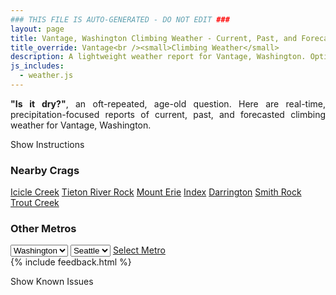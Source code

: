 ```yaml
---
### THIS FILE IS AUTO-GENERATED - DO NOT EDIT ###
layout: page
title: Vantage, Washington Climbing Weather - Current, Past, and Forecasted Report
title_override: Vantage<br /><small>Climbing Weather</small>
description: A lightweight weather report for Vantage, Washington. Optimized for slow internet connections.
js_includes:
  - weather.js
---
```


<section class="measure center lh-copy f5-ns f6 ph2 mv4" style="text-align: justify;">
<strong>"Is it dry?"</strong>, an oft-repeated, age-old question. Here are real-time,
precipitation-focused reports of current, past, and forecasted climbing weather for Vantage, Washington.
</section>

<p id="settings-toggle" class="mw5 b center tc hover-light-red black-70 pointer">Show Instructions</p>
<section id="settings" class="overflow-hidden" style="display:none;">
    <div class="mv2 ph2 center">
        <div class="fn f6 tc pv2">
            <p class="measure lh-copy center"><strong>Show/hide hourly forecasts</strong> by clicking the desired day.</p>
            <hr class="mw5 p0 mv2 o-60 b0 bt b--light-red light-red bg-light-red">
            <p class="measure lh-copy center"><strong>Current and Past conditions</strong> are measured by the nearest weather station. <strong>Forecast conditions</strong> are calculated and polled separately.</p>
            <hr class="mw5 p0 mv2 o-60 b0 bt b--light-red light-red bg-light-red">
            <p class="measure lh-copy center"><strong>Having issues?</strong> Try <a id="clear-cache" class="no-underline relative fancy-link light-red hover-light-red" href="#">clearing the local cache</a>.</p>
            <hr class="mw5 p0 mv2 o-60 b0 bt b--light-red light-red bg-light-red">
            <p class="measure lh-copy center">Weather data sourced from <a class="no-underline fancy-link relative light-red" target="_blank" href="https://www.weather.gov/documentation/services-web-api">weather.gov</a>.</p>
        </div>
    </div>
</section>
<section id="weather" data-crag="vantage-washington" class="mv4-ns mv3 ph2 center"></section>
<section id="nearby" class="tc lh-copy">
  <h3>Nearby Crags</h3>
<a class="nowrap no-underline fancy-link relative light-red mh3" href="/crags/icicle-creek-washington-weather.html">Icicle Creek</a>
<a class="nowrap no-underline fancy-link relative light-red mh3" href="/crags/tieton-river-rock-washington-weather.html">Tieton River Rock</a>
<a class="nowrap no-underline fancy-link relative light-red mh3" href="/crags/mount-erie-washington-weather.html">Mount Erie</a>
<a class="nowrap no-underline fancy-link relative light-red mh3" href="/crags/index-washington-weather.html">Index</a>
<a class="nowrap no-underline fancy-link relative light-red mh3" href="/crags/darrington-washington-weather.html">Darrington</a>
<a class="nowrap no-underline fancy-link relative light-red mh3" href="/crags/smith-rock-oregon-weather.html">Smith Rock</a>
<a class="nowrap no-underline fancy-link relative light-red mh3" href="/crags/trout-creek-oregon-weather.html">Trout Creek</a>
</section>
<section id="nearby" class="tc lh-copy">
  <h3>Other Metros</h3>
  <select class="ma1 bg-near-white pa2" id="stateSel">
    <option value="Texas">Texas</option>
    <option value="Washington" selected>Washington</option>
    <option value="Colorado">Colorado</option>
    <option value="Tennessee">Tennessee</option>
    <option value="Utah">Utah</option>
    <option value="California">California</option>
  </select>
  <select class="ma1 bg-near-white pa2" id="citySel">
    <option value="Seattle" selected>Seattle</option>
  </select>
  <a id="selectMetro" class="f6 link dim ph3 pv2 ma1 dib white bg-light-red" href="/crags/seattle-washington-weather.html">Select Metro</a>
  <script>
    var states = [];
    states["Texas"] = "Austin"
    states["Washington"] = "Seattle"
    states["Colorado"] = "Denver"
    states["Tennessee"] = "Nashville"
    states["Utah"] = "Salt Lake City"
    states["California"] = "San Francisco|Los Angeles"
  </script>
</section>
{% include feedback.html %}
<p id="issues-toggle" class="mw5 b center tc hover-light-red black-70 pointer">Show Known Issues</p>
<section id="issues" class="overflow-hidden tc f6">
</section>

<script>
  var weekly_OTX_54_74 = {"updated":"2022-09-06T04:05:48+00:00","units":"us","forecastGenerator":"BaselineForecastGenerator","generatedAt":"2022-09-06T08:41:58+00:00","updateTime":"2022-09-06T04:05:48+00:00","validTimes":"2022-09-05T22:00:00+00:00/P7DT15H","elevation":{"unitCode":"wmoUnit:m","value":374.904},"periods":[{"number":1,"name":"Overnight","startTime":"2022-09-06T01:00:00-07:00","endTime":"2022-09-06T06:00:00-07:00","isDaytime":false,"temperature":57,"temperatureUnit":"F","temperatureTrend":"rising","windSpeed":"6 mph","windDirection":"N","icon":"https://api.weather.gov/icons/land/night/few?size=medium","shortForecast":"Mostly Clear","detailedForecast":"Mostly clear. Low around 57, with temperatures rising to around 60 overnight. North wind around 6 mph."},{"number":2,"name":"Tuesday","startTime":"2022-09-06T06:00:00-07:00","endTime":"2022-09-06T18:00:00-07:00","isDaytime":true,"temperature":88,"temperatureUnit":"F","temperatureTrend":null,"windSpeed":"8 mph","windDirection":"NE","icon":"https://api.weather.gov/icons/land/day/skc?size=medium","shortForecast":"Sunny","detailedForecast":"Sunny, with a high near 88. Northeast wind around 8 mph."},{"number":3,"name":"Tuesday Night","startTime":"2022-09-06T18:00:00-07:00","endTime":"2022-09-07T06:00:00-07:00","isDaytime":false,"temperature":63,"temperatureUnit":"F","temperatureTrend":null,"windSpeed":"5 mph","windDirection":"N","icon":"https://api.weather.gov/icons/land/night/few?size=medium","shortForecast":"Mostly Clear","detailedForecast":"Mostly clear, with a low around 63. North wind around 5 mph."},{"number":4,"name":"Wednesday","startTime":"2022-09-07T06:00:00-07:00","endTime":"2022-09-07T18:00:00-07:00","isDaytime":true,"temperature":90,"temperatureUnit":"F","temperatureTrend":null,"windSpeed":"3 to 16 mph","windDirection":"NW","icon":"https://api.weather.gov/icons/land/day/sct?size=medium","shortForecast":"Mostly Sunny","detailedForecast":"Mostly sunny, with a high near 90. Northwest wind 3 to 16 mph, with gusts as high as 26 mph."},{"number":5,"name":"Wednesday Night","startTime":"2022-09-07T18:00:00-07:00","endTime":"2022-09-08T06:00:00-07:00","isDaytime":false,"temperature":55,"temperatureUnit":"F","temperatureTrend":null,"windSpeed":"7 to 16 mph","windDirection":"NW","icon":"https://api.weather.gov/icons/land/night/few?size=medium","shortForecast":"Mostly Clear","detailedForecast":"Mostly clear, with a low around 55. Northwest wind 7 to 16 mph, with gusts as high as 26 mph."},{"number":6,"name":"Thursday","startTime":"2022-09-08T06:00:00-07:00","endTime":"2022-09-08T18:00:00-07:00","isDaytime":true,"temperature":81,"temperatureUnit":"F","temperatureTrend":null,"windSpeed":"9 mph","windDirection":"NW","icon":"https://api.weather.gov/icons/land/day/skc?size=medium","shortForecast":"Sunny","detailedForecast":"Sunny, with a high near 81."},{"number":7,"name":"Thursday Night","startTime":"2022-09-08T18:00:00-07:00","endTime":"2022-09-09T06:00:00-07:00","isDaytime":false,"temperature":57,"temperatureUnit":"F","temperatureTrend":null,"windSpeed":"7 mph","windDirection":"NW","icon":"https://api.weather.gov/icons/land/night/few?size=medium","shortForecast":"Mostly Clear","detailedForecast":"Mostly clear, with a low around 57."},{"number":8,"name":"Friday","startTime":"2022-09-09T06:00:00-07:00","endTime":"2022-09-09T18:00:00-07:00","isDaytime":true,"temperature":81,"temperatureUnit":"F","temperatureTrend":null,"windSpeed":"7 to 16 mph","windDirection":"N","icon":"https://api.weather.gov/icons/land/day/few?size=medium","shortForecast":"Sunny","detailedForecast":"Sunny, with a high near 81."},{"number":9,"name":"Friday Night","startTime":"2022-09-09T18:00:00-07:00","endTime":"2022-09-10T06:00:00-07:00","isDaytime":false,"temperature":58,"temperatureUnit":"F","temperatureTrend":null,"windSpeed":"5 to 14 mph","windDirection":"N","icon":"https://api.weather.gov/icons/land/night/skc?size=medium","shortForecast":"Clear","detailedForecast":"Clear, with a low around 58."},{"number":10,"name":"Saturday","startTime":"2022-09-10T06:00:00-07:00","endTime":"2022-09-10T18:00:00-07:00","isDaytime":true,"temperature":85,"temperatureUnit":"F","temperatureTrend":null,"windSpeed":"6 to 10 mph","windDirection":"NE","icon":"https://api.weather.gov/icons/land/day/skc?size=medium","shortForecast":"Sunny","detailedForecast":"Sunny, with a high near 85."},{"number":11,"name":"Saturday Night","startTime":"2022-09-10T18:00:00-07:00","endTime":"2022-09-11T06:00:00-07:00","isDaytime":false,"temperature":60,"temperatureUnit":"F","temperatureTrend":null,"windSpeed":"3 to 7 mph","windDirection":"N","icon":"https://api.weather.gov/icons/land/night/few?size=medium","shortForecast":"Mostly Clear","detailedForecast":"Mostly clear, with a low around 60."},{"number":12,"name":"Sunday","startTime":"2022-09-11T06:00:00-07:00","endTime":"2022-09-11T18:00:00-07:00","isDaytime":true,"temperature":89,"temperatureUnit":"F","temperatureTrend":null,"windSpeed":"3 to 9 mph","windDirection":"SW","icon":"https://api.weather.gov/icons/land/day/few?size=medium","shortForecast":"Sunny","detailedForecast":"Sunny, with a high near 89."},{"number":13,"name":"Sunday Night","startTime":"2022-09-11T18:00:00-07:00","endTime":"2022-09-12T06:00:00-07:00","isDaytime":false,"temperature":59,"temperatureUnit":"F","temperatureTrend":null,"windSpeed":"6 to 9 mph","windDirection":"W","icon":"https://api.weather.gov/icons/land/night/few?size=medium","shortForecast":"Mostly Clear","detailedForecast":"Mostly clear, with a low around 59."},{"number":14,"name":"Monday","startTime":"2022-09-12T06:00:00-07:00","endTime":"2022-09-12T18:00:00-07:00","isDaytime":true,"temperature":84,"temperatureUnit":"F","temperatureTrend":null,"windSpeed":"8 mph","windDirection":"SW","icon":"https://api.weather.gov/icons/land/day/sct?size=medium","shortForecast":"Mostly Sunny","detailedForecast":"Mostly sunny, with a high near 84."}]}
  var hourly_OTX_54_74 = {"@context":["https://geojson.org/geojson-ld/geojson-context.jsonld",{"@version":"1.1","wx":"https://api.weather.gov/ontology#","geo":"http://www.opengis.net/ont/geosparql#","unit":"http://codes.wmo.int/common/unit/","@vocab":"https://api.weather.gov/ontology#"}],"type":"Feature","geometry":{"type":"Polygon","coordinates":[[[-119.9892159,47.0239518],[-119.98355620000001,47.0032513],[-119.9532781,47.0070976],[-119.9589313,47.0277982],[-119.9892159,47.0239518]]]},"properties":{"updated":"2022-09-06T04:05:48+00:00","units":"us","forecastGenerator":"HourlyForecastGenerator","generatedAt":"2022-09-06T08:41:59+00:00","updateTime":"2022-09-06T04:05:48+00:00","validTimes":"2022-09-05T22:00:00+00:00/P7DT15H","elevation":{"unitCode":"wmoUnit:m","value":374.904},"periods":[{"number":1,"name":"","startTime":"2022-09-06T01:00:00-07:00","endTime":"2022-09-06T02:00:00-07:00","isDaytime":false,"temperature":65,"temperatureUnit":"F","temperatureTrend":null,"windSpeed":"5 mph","windDirection":"NW","icon":"https://api.weather.gov/icons/land/night/skc?size=small","shortForecast":"Clear","detailedForecast":""},{"number":2,"name":"","startTime":"2022-09-06T02:00:00-07:00","endTime":"2022-09-06T03:00:00-07:00","isDaytime":false,"temperature":64,"temperatureUnit":"F","temperatureTrend":null,"windSpeed":"5 mph","windDirection":"N","icon":"https://api.weather.gov/icons/land/night/few?size=small","shortForecast":"Mostly Clear","detailedForecast":""},{"number":3,"name":"","startTime":"2022-09-06T03:00:00-07:00","endTime":"2022-09-06T04:00:00-07:00","isDaytime":false,"temperature":64,"temperatureUnit":"F","temperatureTrend":null,"windSpeed":"5 mph","windDirection":"N","icon":"https://api.weather.gov/icons/land/night/few?size=small","shortForecast":"Mostly Clear","detailedForecast":""},{"number":4,"name":"","startTime":"2022-09-06T04:00:00-07:00","endTime":"2022-09-06T05:00:00-07:00","isDaytime":false,"temperature":61,"temperatureUnit":"F","temperatureTrend":null,"windSpeed":"6 mph","windDirection":"N","icon":"https://api.weather.gov/icons/land/night/few?size=small","shortForecast":"Mostly Clear","detailedForecast":""},{"number":5,"name":"","startTime":"2022-09-06T05:00:00-07:00","endTime":"2022-09-06T06:00:00-07:00","isDaytime":false,"temperature":60,"temperatureUnit":"F","temperatureTrend":null,"windSpeed":"6 mph","windDirection":"N","icon":"https://api.weather.gov/icons/land/night/few?size=small","shortForecast":"Mostly Clear","detailedForecast":""},{"number":6,"name":"","startTime":"2022-09-06T06:00:00-07:00","endTime":"2022-09-06T07:00:00-07:00","isDaytime":true,"temperature":59,"temperatureUnit":"F","temperatureTrend":null,"windSpeed":"6 mph","windDirection":"N","icon":"https://api.weather.gov/icons/land/day/skc?size=small","shortForecast":"Sunny","detailedForecast":""},{"number":7,"name":"","startTime":"2022-09-06T07:00:00-07:00","endTime":"2022-09-06T08:00:00-07:00","isDaytime":true,"temperature":58,"temperatureUnit":"F","temperatureTrend":null,"windSpeed":"6 mph","windDirection":"N","icon":"https://api.weather.gov/icons/land/day/skc?size=small","shortForecast":"Sunny","detailedForecast":""},{"number":8,"name":"","startTime":"2022-09-06T08:00:00-07:00","endTime":"2022-09-06T09:00:00-07:00","isDaytime":true,"temperature":62,"temperatureUnit":"F","temperatureTrend":null,"windSpeed":"6 mph","windDirection":"N","icon":"https://api.weather.gov/icons/land/day/few?size=small","shortForecast":"Sunny","detailedForecast":""},{"number":9,"name":"","startTime":"2022-09-06T09:00:00-07:00","endTime":"2022-09-06T10:00:00-07:00","isDaytime":true,"temperature":65,"temperatureUnit":"F","temperatureTrend":null,"windSpeed":"8 mph","windDirection":"N","icon":"https://api.weather.gov/icons/land/day/skc?size=small","shortForecast":"Sunny","detailedForecast":""},{"number":10,"name":"","startTime":"2022-09-06T10:00:00-07:00","endTime":"2022-09-06T11:00:00-07:00","isDaytime":true,"temperature":72,"temperatureUnit":"F","temperatureTrend":null,"windSpeed":"8 mph","windDirection":"N","icon":"https://api.weather.gov/icons/land/day/skc?size=small","shortForecast":"Sunny","detailedForecast":""},{"number":11,"name":"","startTime":"2022-09-06T11:00:00-07:00","endTime":"2022-09-06T12:00:00-07:00","isDaytime":true,"temperature":76,"temperatureUnit":"F","temperatureTrend":null,"windSpeed":"8 mph","windDirection":"N","icon":"https://api.weather.gov/icons/land/day/skc?size=small","shortForecast":"Sunny","detailedForecast":""},{"number":12,"name":"","startTime":"2022-09-06T12:00:00-07:00","endTime":"2022-09-06T13:00:00-07:00","isDaytime":true,"temperature":78,"temperatureUnit":"F","temperatureTrend":null,"windSpeed":"7 mph","windDirection":"NE","icon":"https://api.weather.gov/icons/land/day/skc?size=small","shortForecast":"Sunny","detailedForecast":""},{"number":13,"name":"","startTime":"2022-09-06T13:00:00-07:00","endTime":"2022-09-06T14:00:00-07:00","isDaytime":true,"temperature":81,"temperatureUnit":"F","temperatureTrend":null,"windSpeed":"7 mph","windDirection":"NE","icon":"https://api.weather.gov/icons/land/day/skc?size=small","shortForecast":"Sunny","detailedForecast":""},{"number":14,"name":"","startTime":"2022-09-06T14:00:00-07:00","endTime":"2022-09-06T15:00:00-07:00","isDaytime":true,"temperature":84,"temperatureUnit":"F","temperatureTrend":null,"windSpeed":"7 mph","windDirection":"E","icon":"https://api.weather.gov/icons/land/day/skc?size=small","shortForecast":"Sunny","detailedForecast":""},{"number":15,"name":"","startTime":"2022-09-06T15:00:00-07:00","endTime":"2022-09-06T16:00:00-07:00","isDaytime":true,"temperature":86,"temperatureUnit":"F","temperatureTrend":null,"windSpeed":"7 mph","windDirection":"E","icon":"https://api.weather.gov/icons/land/day/skc?size=small","shortForecast":"Sunny","detailedForecast":""},{"number":16,"name":"","startTime":"2022-09-06T16:00:00-07:00","endTime":"2022-09-06T17:00:00-07:00","isDaytime":true,"temperature":86,"temperatureUnit":"F","temperatureTrend":null,"windSpeed":"6 mph","windDirection":"E","icon":"https://api.weather.gov/icons/land/day/skc?size=small","shortForecast":"Sunny","detailedForecast":""},{"number":17,"name":"","startTime":"2022-09-06T17:00:00-07:00","endTime":"2022-09-06T18:00:00-07:00","isDaytime":true,"temperature":87,"temperatureUnit":"F","temperatureTrend":null,"windSpeed":"6 mph","windDirection":"E","icon":"https://api.weather.gov/icons/land/day/skc?size=small","shortForecast":"Sunny","detailedForecast":""},{"number":18,"name":"","startTime":"2022-09-06T18:00:00-07:00","endTime":"2022-09-06T19:00:00-07:00","isDaytime":false,"temperature":86,"temperatureUnit":"F","temperatureTrend":null,"windSpeed":"5 mph","windDirection":"E","icon":"https://api.weather.gov/icons/land/night/skc?size=small","shortForecast":"Clear","detailedForecast":""},{"number":19,"name":"","startTime":"2022-09-06T19:00:00-07:00","endTime":"2022-09-06T20:00:00-07:00","isDaytime":false,"temperature":82,"temperatureUnit":"F","temperatureTrend":null,"windSpeed":"2 mph","windDirection":"E","icon":"https://api.weather.gov/icons/land/night/few?size=small","shortForecast":"Mostly Clear","detailedForecast":""},{"number":20,"name":"","startTime":"2022-09-06T20:00:00-07:00","endTime":"2022-09-06T21:00:00-07:00","isDaytime":false,"temperature":77,"temperatureUnit":"F","temperatureTrend":null,"windSpeed":"5 mph","windDirection":"N","icon":"https://api.weather.gov/icons/land/night/few?size=small","shortForecast":"Mostly Clear","detailedForecast":""},{"number":21,"name":"","startTime":"2022-09-06T21:00:00-07:00","endTime":"2022-09-06T22:00:00-07:00","isDaytime":false,"temperature":74,"temperatureUnit":"F","temperatureTrend":null,"windSpeed":"5 mph","windDirection":"NW","icon":"https://api.weather.gov/icons/land/night/few?size=small","shortForecast":"Mostly Clear","detailedForecast":""},{"number":22,"name":"","startTime":"2022-09-06T22:00:00-07:00","endTime":"2022-09-06T23:00:00-07:00","isDaytime":false,"temperature":73,"temperatureUnit":"F","temperatureTrend":null,"windSpeed":"2 mph","windDirection":"N","icon":"https://api.weather.gov/icons/land/night/few?size=small","shortForecast":"Mostly Clear","detailedForecast":""},{"number":23,"name":"","startTime":"2022-09-06T23:00:00-07:00","endTime":"2022-09-07T00:00:00-07:00","isDaytime":false,"temperature":72,"temperatureUnit":"F","temperatureTrend":null,"windSpeed":"3 mph","windDirection":"NW","icon":"https://api.weather.gov/icons/land/night/skc?size=small","shortForecast":"Clear","detailedForecast":""},{"number":24,"name":"","startTime":"2022-09-07T00:00:00-07:00","endTime":"2022-09-07T01:00:00-07:00","isDaytime":false,"temperature":71,"temperatureUnit":"F","temperatureTrend":null,"windSpeed":"3 mph","windDirection":"NW","icon":"https://api.weather.gov/icons/land/night/skc?size=small","shortForecast":"Clear","detailedForecast":""},{"number":25,"name":"","startTime":"2022-09-07T01:00:00-07:00","endTime":"2022-09-07T02:00:00-07:00","isDaytime":false,"temperature":69,"temperatureUnit":"F","temperatureTrend":null,"windSpeed":"3 mph","windDirection":"NW","icon":"https://api.weather.gov/icons/land/night/skc?size=small","shortForecast":"Clear","detailedForecast":""},{"number":26,"name":"","startTime":"2022-09-07T02:00:00-07:00","endTime":"2022-09-07T03:00:00-07:00","isDaytime":false,"temperature":68,"temperatureUnit":"F","temperatureTrend":null,"windSpeed":"3 mph","windDirection":"NW","icon":"https://api.weather.gov/icons/land/night/few?size=small","shortForecast":"Mostly Clear","detailedForecast":""},{"number":27,"name":"","startTime":"2022-09-07T03:00:00-07:00","endTime":"2022-09-07T04:00:00-07:00","isDaytime":false,"temperature":66,"temperatureUnit":"F","temperatureTrend":null,"windSpeed":"3 mph","windDirection":"NW","icon":"https://api.weather.gov/icons/land/night/few?size=small","shortForecast":"Mostly Clear","detailedForecast":""},{"number":28,"name":"","startTime":"2022-09-07T04:00:00-07:00","endTime":"2022-09-07T05:00:00-07:00","isDaytime":false,"temperature":65,"temperatureUnit":"F","temperatureTrend":null,"windSpeed":"3 mph","windDirection":"NW","icon":"https://api.weather.gov/icons/land/night/few?size=small","shortForecast":"Mostly Clear","detailedForecast":""},{"number":29,"name":"","startTime":"2022-09-07T05:00:00-07:00","endTime":"2022-09-07T06:00:00-07:00","isDaytime":false,"temperature":64,"temperatureUnit":"F","temperatureTrend":null,"windSpeed":"3 mph","windDirection":"NW","icon":"https://api.weather.gov/icons/land/night/few?size=small","shortForecast":"Mostly Clear","detailedForecast":""},{"number":30,"name":"","startTime":"2022-09-07T06:00:00-07:00","endTime":"2022-09-07T07:00:00-07:00","isDaytime":true,"temperature":64,"temperatureUnit":"F","temperatureTrend":null,"windSpeed":"3 mph","windDirection":"NW","icon":"https://api.weather.gov/icons/land/day/few?size=small","shortForecast":"Sunny","detailedForecast":""},{"number":31,"name":"","startTime":"2022-09-07T07:00:00-07:00","endTime":"2022-09-07T08:00:00-07:00","isDaytime":true,"temperature":65,"temperatureUnit":"F","temperatureTrend":null,"windSpeed":"3 mph","windDirection":"NW","icon":"https://api.weather.gov/icons/land/day/few?size=small","shortForecast":"Sunny","detailedForecast":""},{"number":32,"name":"","startTime":"2022-09-07T08:00:00-07:00","endTime":"2022-09-07T09:00:00-07:00","isDaytime":true,"temperature":67,"temperatureUnit":"F","temperatureTrend":null,"windSpeed":"5 mph","windDirection":"W","icon":"https://api.weather.gov/icons/land/day/sct?size=small","shortForecast":"Mostly Sunny","detailedForecast":""},{"number":33,"name":"","startTime":"2022-09-07T09:00:00-07:00","endTime":"2022-09-07T10:00:00-07:00","isDaytime":true,"temperature":71,"temperatureUnit":"F","temperatureTrend":null,"windSpeed":"5 mph","windDirection":"W","icon":"https://api.weather.gov/icons/land/day/sct?size=small","shortForecast":"Mostly Sunny","detailedForecast":""},{"number":34,"name":"","startTime":"2022-09-07T10:00:00-07:00","endTime":"2022-09-07T11:00:00-07:00","isDaytime":true,"temperature":76,"temperatureUnit":"F","temperatureTrend":null,"windSpeed":"5 mph","windDirection":"W","icon":"https://api.weather.gov/icons/land/day/sct?size=small","shortForecast":"Mostly Sunny","detailedForecast":""},{"number":35,"name":"","startTime":"2022-09-07T11:00:00-07:00","endTime":"2022-09-07T12:00:00-07:00","isDaytime":true,"temperature":80,"temperatureUnit":"F","temperatureTrend":null,"windSpeed":"7 mph","windDirection":"W","icon":"https://api.weather.gov/icons/land/day/sct?size=small","shortForecast":"Mostly Sunny","detailedForecast":""},{"number":36,"name":"","startTime":"2022-09-07T12:00:00-07:00","endTime":"2022-09-07T13:00:00-07:00","isDaytime":true,"temperature":83,"temperatureUnit":"F","temperatureTrend":null,"windSpeed":"7 mph","windDirection":"W","icon":"https://api.weather.gov/icons/land/day/sct?size=small","shortForecast":"Mostly Sunny","detailedForecast":""},{"number":37,"name":"","startTime":"2022-09-07T13:00:00-07:00","endTime":"2022-09-07T14:00:00-07:00","isDaytime":true,"temperature":85,"temperatureUnit":"F","temperatureTrend":null,"windSpeed":"7 mph","windDirection":"W","icon":"https://api.weather.gov/icons/land/day/sct?size=small","shortForecast":"Mostly Sunny","detailedForecast":""},{"number":38,"name":"","startTime":"2022-09-07T14:00:00-07:00","endTime":"2022-09-07T15:00:00-07:00","isDaytime":true,"temperature":86,"temperatureUnit":"F","temperatureTrend":null,"windSpeed":"15 mph","windDirection":"W","icon":"https://api.weather.gov/icons/land/day/sct?size=small","shortForecast":"Mostly Sunny","detailedForecast":""},{"number":39,"name":"","startTime":"2022-09-07T15:00:00-07:00","endTime":"2022-09-07T16:00:00-07:00","isDaytime":true,"temperature":88,"temperatureUnit":"F","temperatureTrend":null,"windSpeed":"15 mph","windDirection":"W","icon":"https://api.weather.gov/icons/land/day/sct?size=small","shortForecast":"Mostly Sunny","detailedForecast":""},{"number":40,"name":"","startTime":"2022-09-07T16:00:00-07:00","endTime":"2022-09-07T17:00:00-07:00","isDaytime":true,"temperature":89,"temperatureUnit":"F","temperatureTrend":null,"windSpeed":"15 mph","windDirection":"W","icon":"https://api.weather.gov/icons/land/day/sct?size=small","shortForecast":"Mostly Sunny","detailedForecast":""},{"number":41,"name":"","startTime":"2022-09-07T17:00:00-07:00","endTime":"2022-09-07T18:00:00-07:00","isDaytime":true,"temperature":88,"temperatureUnit":"F","temperatureTrend":null,"windSpeed":"16 mph","windDirection":"W","icon":"https://api.weather.gov/icons/land/day/sct?size=small","shortForecast":"Mostly Sunny","detailedForecast":""},{"number":42,"name":"","startTime":"2022-09-07T18:00:00-07:00","endTime":"2022-09-07T19:00:00-07:00","isDaytime":false,"temperature":85,"temperatureUnit":"F","temperatureTrend":null,"windSpeed":"16 mph","windDirection":"W","icon":"https://api.weather.gov/icons/land/night/sct?size=small","shortForecast":"Partly Cloudy","detailedForecast":""},{"number":43,"name":"","startTime":"2022-09-07T19:00:00-07:00","endTime":"2022-09-07T20:00:00-07:00","isDaytime":false,"temperature":81,"temperatureUnit":"F","temperatureTrend":null,"windSpeed":"16 mph","windDirection":"W","icon":"https://api.weather.gov/icons/land/night/sct?size=small","shortForecast":"Partly Cloudy","detailedForecast":""},{"number":44,"name":"","startTime":"2022-09-07T20:00:00-07:00","endTime":"2022-09-07T21:00:00-07:00","isDaytime":false,"temperature":76,"temperatureUnit":"F","temperatureTrend":null,"windSpeed":"13 mph","windDirection":"W","icon":"https://api.weather.gov/icons/land/night/few?size=small","shortForecast":"Mostly Clear","detailedForecast":""},{"number":45,"name":"","startTime":"2022-09-07T21:00:00-07:00","endTime":"2022-09-07T22:00:00-07:00","isDaytime":false,"temperature":72,"temperatureUnit":"F","temperatureTrend":null,"windSpeed":"13 mph","windDirection":"W","icon":"https://api.weather.gov/icons/land/night/few?size=small","shortForecast":"Mostly Clear","detailedForecast":""},{"number":46,"name":"","startTime":"2022-09-07T22:00:00-07:00","endTime":"2022-09-07T23:00:00-07:00","isDaytime":false,"temperature":69,"temperatureUnit":"F","temperatureTrend":null,"windSpeed":"13 mph","windDirection":"W","icon":"https://api.weather.gov/icons/land/night/few?size=small","shortForecast":"Mostly Clear","detailedForecast":""},{"number":47,"name":"","startTime":"2022-09-07T23:00:00-07:00","endTime":"2022-09-08T00:00:00-07:00","isDaytime":false,"temperature":66,"temperatureUnit":"F","temperatureTrend":null,"windSpeed":"7 mph","windDirection":"W","icon":"https://api.weather.gov/icons/land/night/few?size=small","shortForecast":"Mostly Clear","detailedForecast":""},{"number":48,"name":"","startTime":"2022-09-08T00:00:00-07:00","endTime":"2022-09-08T01:00:00-07:00","isDaytime":false,"temperature":64,"temperatureUnit":"F","temperatureTrend":null,"windSpeed":"7 mph","windDirection":"W","icon":"https://api.weather.gov/icons/land/night/few?size=small","shortForecast":"Mostly Clear","detailedForecast":""},{"number":49,"name":"","startTime":"2022-09-08T01:00:00-07:00","endTime":"2022-09-08T02:00:00-07:00","isDaytime":false,"temperature":62,"temperatureUnit":"F","temperatureTrend":null,"windSpeed":"7 mph","windDirection":"W","icon":"https://api.weather.gov/icons/land/night/few?size=small","shortForecast":"Mostly Clear","detailedForecast":""},{"number":50,"name":"","startTime":"2022-09-08T02:00:00-07:00","endTime":"2022-09-08T03:00:00-07:00","isDaytime":false,"temperature":60,"temperatureUnit":"F","temperatureTrend":null,"windSpeed":"7 mph","windDirection":"W","icon":"https://api.weather.gov/icons/land/night/skc?size=small","shortForecast":"Clear","detailedForecast":""},{"number":51,"name":"","startTime":"2022-09-08T03:00:00-07:00","endTime":"2022-09-08T04:00:00-07:00","isDaytime":false,"temperature":58,"temperatureUnit":"F","temperatureTrend":null,"windSpeed":"7 mph","windDirection":"W","icon":"https://api.weather.gov/icons/land/night/skc?size=small","shortForecast":"Clear","detailedForecast":""},{"number":52,"name":"","startTime":"2022-09-08T04:00:00-07:00","endTime":"2022-09-08T05:00:00-07:00","isDaytime":false,"temperature":57,"temperatureUnit":"F","temperatureTrend":null,"windSpeed":"7 mph","windDirection":"W","icon":"https://api.weather.gov/icons/land/night/skc?size=small","shortForecast":"Clear","detailedForecast":""},{"number":53,"name":"","startTime":"2022-09-08T05:00:00-07:00","endTime":"2022-09-08T06:00:00-07:00","isDaytime":false,"temperature":56,"temperatureUnit":"F","temperatureTrend":null,"windSpeed":"7 mph","windDirection":"NW","icon":"https://api.weather.gov/icons/land/night/few?size=small","shortForecast":"Mostly Clear","detailedForecast":""},{"number":54,"name":"","startTime":"2022-09-08T06:00:00-07:00","endTime":"2022-09-08T07:00:00-07:00","isDaytime":true,"temperature":55,"temperatureUnit":"F","temperatureTrend":null,"windSpeed":"7 mph","windDirection":"NW","icon":"https://api.weather.gov/icons/land/day/few?size=small","shortForecast":"Sunny","detailedForecast":""},{"number":55,"name":"","startTime":"2022-09-08T07:00:00-07:00","endTime":"2022-09-08T08:00:00-07:00","isDaytime":true,"temperature":56,"temperatureUnit":"F","temperatureTrend":null,"windSpeed":"7 mph","windDirection":"NW","icon":"https://api.weather.gov/icons/land/day/few?size=small","shortForecast":"Sunny","detailedForecast":""},{"number":56,"name":"","startTime":"2022-09-08T08:00:00-07:00","endTime":"2022-09-08T09:00:00-07:00","isDaytime":true,"temperature":58,"temperatureUnit":"F","temperatureTrend":null,"windSpeed":"7 mph","windDirection":"NW","icon":"https://api.weather.gov/icons/land/day/few?size=small","shortForecast":"Sunny","detailedForecast":""},{"number":57,"name":"","startTime":"2022-09-08T09:00:00-07:00","endTime":"2022-09-08T10:00:00-07:00","isDaytime":true,"temperature":62,"temperatureUnit":"F","temperatureTrend":null,"windSpeed":"7 mph","windDirection":"NW","icon":"https://api.weather.gov/icons/land/day/few?size=small","shortForecast":"Sunny","detailedForecast":""},{"number":58,"name":"","startTime":"2022-09-08T10:00:00-07:00","endTime":"2022-09-08T11:00:00-07:00","isDaytime":true,"temperature":67,"temperatureUnit":"F","temperatureTrend":null,"windSpeed":"7 mph","windDirection":"NW","icon":"https://api.weather.gov/icons/land/day/few?size=small","shortForecast":"Sunny","detailedForecast":""},{"number":59,"name":"","startTime":"2022-09-08T11:00:00-07:00","endTime":"2022-09-08T12:00:00-07:00","isDaytime":true,"temperature":72,"temperatureUnit":"F","temperatureTrend":null,"windSpeed":"9 mph","windDirection":"N","icon":"https://api.weather.gov/icons/land/day/skc?size=small","shortForecast":"Sunny","detailedForecast":""},{"number":60,"name":"","startTime":"2022-09-08T12:00:00-07:00","endTime":"2022-09-08T13:00:00-07:00","isDaytime":true,"temperature":75,"temperatureUnit":"F","temperatureTrend":null,"windSpeed":"9 mph","windDirection":"N","icon":"https://api.weather.gov/icons/land/day/skc?size=small","shortForecast":"Sunny","detailedForecast":""},{"number":61,"name":"","startTime":"2022-09-08T13:00:00-07:00","endTime":"2022-09-08T14:00:00-07:00","isDaytime":true,"temperature":77,"temperatureUnit":"F","temperatureTrend":null,"windSpeed":"9 mph","windDirection":"N","icon":"https://api.weather.gov/icons/land/day/skc?size=small","shortForecast":"Sunny","detailedForecast":""},{"number":62,"name":"","startTime":"2022-09-08T14:00:00-07:00","endTime":"2022-09-08T15:00:00-07:00","isDaytime":true,"temperature":78,"temperatureUnit":"F","temperatureTrend":null,"windSpeed":"7 mph","windDirection":"N","icon":"https://api.weather.gov/icons/land/day/skc?size=small","shortForecast":"Sunny","detailedForecast":""},{"number":63,"name":"","startTime":"2022-09-08T15:00:00-07:00","endTime":"2022-09-08T16:00:00-07:00","isDaytime":true,"temperature":80,"temperatureUnit":"F","temperatureTrend":null,"windSpeed":"7 mph","windDirection":"N","icon":"https://api.weather.gov/icons/land/day/skc?size=small","shortForecast":"Sunny","detailedForecast":""},{"number":64,"name":"","startTime":"2022-09-08T16:00:00-07:00","endTime":"2022-09-08T17:00:00-07:00","isDaytime":true,"temperature":81,"temperatureUnit":"F","temperatureTrend":null,"windSpeed":"7 mph","windDirection":"N","icon":"https://api.weather.gov/icons/land/day/skc?size=small","shortForecast":"Sunny","detailedForecast":""},{"number":65,"name":"","startTime":"2022-09-08T17:00:00-07:00","endTime":"2022-09-08T18:00:00-07:00","isDaytime":true,"temperature":80,"temperatureUnit":"F","temperatureTrend":null,"windSpeed":"7 mph","windDirection":"N","icon":"https://api.weather.gov/icons/land/day/skc?size=small","shortForecast":"Sunny","detailedForecast":""},{"number":66,"name":"","startTime":"2022-09-08T18:00:00-07:00","endTime":"2022-09-08T19:00:00-07:00","isDaytime":false,"temperature":77,"temperatureUnit":"F","temperatureTrend":null,"windSpeed":"7 mph","windDirection":"N","icon":"https://api.weather.gov/icons/land/night/skc?size=small","shortForecast":"Clear","detailedForecast":""},{"number":67,"name":"","startTime":"2022-09-08T19:00:00-07:00","endTime":"2022-09-08T20:00:00-07:00","isDaytime":false,"temperature":73,"temperatureUnit":"F","temperatureTrend":null,"windSpeed":"7 mph","windDirection":"N","icon":"https://api.weather.gov/icons/land/night/skc?size=small","shortForecast":"Clear","detailedForecast":""},{"number":68,"name":"","startTime":"2022-09-08T20:00:00-07:00","endTime":"2022-09-08T21:00:00-07:00","isDaytime":false,"temperature":68,"temperatureUnit":"F","temperatureTrend":null,"windSpeed":"5 mph","windDirection":"NW","icon":"https://api.weather.gov/icons/land/night/few?size=small","shortForecast":"Mostly Clear","detailedForecast":""},{"number":69,"name":"","startTime":"2022-09-08T21:00:00-07:00","endTime":"2022-09-08T22:00:00-07:00","isDaytime":false,"temperature":65,"temperatureUnit":"F","temperatureTrend":null,"windSpeed":"5 mph","windDirection":"NW","icon":"https://api.weather.gov/icons/land/night/few?size=small","shortForecast":"Mostly Clear","detailedForecast":""},{"number":70,"name":"","startTime":"2022-09-08T22:00:00-07:00","endTime":"2022-09-08T23:00:00-07:00","isDaytime":false,"temperature":64,"temperatureUnit":"F","temperatureTrend":null,"windSpeed":"5 mph","windDirection":"NW","icon":"https://api.weather.gov/icons/land/night/few?size=small","shortForecast":"Mostly Clear","detailedForecast":""},{"number":71,"name":"","startTime":"2022-09-08T23:00:00-07:00","endTime":"2022-09-09T00:00:00-07:00","isDaytime":false,"temperature":63,"temperatureUnit":"F","temperatureTrend":null,"windSpeed":"7 mph","windDirection":"NW","icon":"https://api.weather.gov/icons/land/night/skc?size=small","shortForecast":"Clear","detailedForecast":""},{"number":72,"name":"","startTime":"2022-09-09T00:00:00-07:00","endTime":"2022-09-09T01:00:00-07:00","isDaytime":false,"temperature":63,"temperatureUnit":"F","temperatureTrend":null,"windSpeed":"7 mph","windDirection":"NW","icon":"https://api.weather.gov/icons/land/night/skc?size=small","shortForecast":"Clear","detailedForecast":""},{"number":73,"name":"","startTime":"2022-09-09T01:00:00-07:00","endTime":"2022-09-09T02:00:00-07:00","isDaytime":false,"temperature":62,"temperatureUnit":"F","temperatureTrend":null,"windSpeed":"7 mph","windDirection":"NW","icon":"https://api.weather.gov/icons/land/night/skc?size=small","shortForecast":"Clear","detailedForecast":""},{"number":74,"name":"","startTime":"2022-09-09T02:00:00-07:00","endTime":"2022-09-09T03:00:00-07:00","isDaytime":false,"temperature":61,"temperatureUnit":"F","temperatureTrend":null,"windSpeed":"6 mph","windDirection":"N","icon":"https://api.weather.gov/icons/land/night/few?size=small","shortForecast":"Mostly Clear","detailedForecast":""},{"number":75,"name":"","startTime":"2022-09-09T03:00:00-07:00","endTime":"2022-09-09T04:00:00-07:00","isDaytime":false,"temperature":60,"temperatureUnit":"F","temperatureTrend":null,"windSpeed":"6 mph","windDirection":"N","icon":"https://api.weather.gov/icons/land/night/few?size=small","shortForecast":"Mostly Clear","detailedForecast":""},{"number":76,"name":"","startTime":"2022-09-09T04:00:00-07:00","endTime":"2022-09-09T05:00:00-07:00","isDaytime":false,"temperature":59,"temperatureUnit":"F","temperatureTrend":null,"windSpeed":"6 mph","windDirection":"N","icon":"https://api.weather.gov/icons/land/night/few?size=small","shortForecast":"Mostly Clear","detailedForecast":""},{"number":77,"name":"","startTime":"2022-09-09T05:00:00-07:00","endTime":"2022-09-09T06:00:00-07:00","isDaytime":false,"temperature":58,"temperatureUnit":"F","temperatureTrend":null,"windSpeed":"7 mph","windDirection":"N","icon":"https://api.weather.gov/icons/land/night/few?size=small","shortForecast":"Mostly Clear","detailedForecast":""},{"number":78,"name":"","startTime":"2022-09-09T06:00:00-07:00","endTime":"2022-09-09T07:00:00-07:00","isDaytime":true,"temperature":57,"temperatureUnit":"F","temperatureTrend":null,"windSpeed":"7 mph","windDirection":"N","icon":"https://api.weather.gov/icons/land/day/few?size=small","shortForecast":"Sunny","detailedForecast":""},{"number":79,"name":"","startTime":"2022-09-09T07:00:00-07:00","endTime":"2022-09-09T08:00:00-07:00","isDaytime":true,"temperature":57,"temperatureUnit":"F","temperatureTrend":null,"windSpeed":"7 mph","windDirection":"N","icon":"https://api.weather.gov/icons/land/day/few?size=small","shortForecast":"Sunny","detailedForecast":""},{"number":80,"name":"","startTime":"2022-09-09T08:00:00-07:00","endTime":"2022-09-09T09:00:00-07:00","isDaytime":true,"temperature":58,"temperatureUnit":"F","temperatureTrend":null,"windSpeed":"8 mph","windDirection":"N","icon":"https://api.weather.gov/icons/land/day/few?size=small","shortForecast":"Sunny","detailedForecast":""},{"number":81,"name":"","startTime":"2022-09-09T09:00:00-07:00","endTime":"2022-09-09T10:00:00-07:00","isDaytime":true,"temperature":62,"temperatureUnit":"F","temperatureTrend":null,"windSpeed":"8 mph","windDirection":"N","icon":"https://api.weather.gov/icons/land/day/few?size=small","shortForecast":"Sunny","detailedForecast":""},{"number":82,"name":"","startTime":"2022-09-09T10:00:00-07:00","endTime":"2022-09-09T11:00:00-07:00","isDaytime":true,"temperature":67,"temperatureUnit":"F","temperatureTrend":null,"windSpeed":"8 mph","windDirection":"N","icon":"https://api.weather.gov/icons/land/day/few?size=small","shortForecast":"Sunny","detailedForecast":""},{"number":83,"name":"","startTime":"2022-09-09T11:00:00-07:00","endTime":"2022-09-09T12:00:00-07:00","isDaytime":true,"temperature":72,"temperatureUnit":"F","temperatureTrend":null,"windSpeed":"16 mph","windDirection":"N","icon":"https://api.weather.gov/icons/land/day/skc?size=small","shortForecast":"Sunny","detailedForecast":""},{"number":84,"name":"","startTime":"2022-09-09T12:00:00-07:00","endTime":"2022-09-09T13:00:00-07:00","isDaytime":true,"temperature":75,"temperatureUnit":"F","temperatureTrend":null,"windSpeed":"16 mph","windDirection":"N","icon":"https://api.weather.gov/icons/land/day/skc?size=small","shortForecast":"Sunny","detailedForecast":""},{"number":85,"name":"","startTime":"2022-09-09T13:00:00-07:00","endTime":"2022-09-09T14:00:00-07:00","isDaytime":true,"temperature":77,"temperatureUnit":"F","temperatureTrend":null,"windSpeed":"16 mph","windDirection":"N","icon":"https://api.weather.gov/icons/land/day/skc?size=small","shortForecast":"Sunny","detailedForecast":""},{"number":86,"name":"","startTime":"2022-09-09T14:00:00-07:00","endTime":"2022-09-09T15:00:00-07:00","isDaytime":true,"temperature":78,"temperatureUnit":"F","temperatureTrend":null,"windSpeed":"16 mph","windDirection":"NE","icon":"https://api.weather.gov/icons/land/day/skc?size=small","shortForecast":"Sunny","detailedForecast":""},{"number":87,"name":"","startTime":"2022-09-09T15:00:00-07:00","endTime":"2022-09-09T16:00:00-07:00","isDaytime":true,"temperature":80,"temperatureUnit":"F","temperatureTrend":null,"windSpeed":"16 mph","windDirection":"NE","icon":"https://api.weather.gov/icons/land/day/skc?size=small","shortForecast":"Sunny","detailedForecast":""},{"number":88,"name":"","startTime":"2022-09-09T16:00:00-07:00","endTime":"2022-09-09T17:00:00-07:00","isDaytime":true,"temperature":81,"temperatureUnit":"F","temperatureTrend":null,"windSpeed":"16 mph","windDirection":"NE","icon":"https://api.weather.gov/icons/land/day/skc?size=small","shortForecast":"Sunny","detailedForecast":""},{"number":89,"name":"","startTime":"2022-09-09T17:00:00-07:00","endTime":"2022-09-09T18:00:00-07:00","isDaytime":true,"temperature":81,"temperatureUnit":"F","temperatureTrend":null,"windSpeed":"14 mph","windDirection":"NE","icon":"https://api.weather.gov/icons/land/day/skc?size=small","shortForecast":"Sunny","detailedForecast":""},{"number":90,"name":"","startTime":"2022-09-09T18:00:00-07:00","endTime":"2022-09-09T19:00:00-07:00","isDaytime":false,"temperature":78,"temperatureUnit":"F","temperatureTrend":null,"windSpeed":"14 mph","windDirection":"NE","icon":"https://api.weather.gov/icons/land/night/skc?size=small","shortForecast":"Clear","detailedForecast":""},{"number":91,"name":"","startTime":"2022-09-09T19:00:00-07:00","endTime":"2022-09-09T20:00:00-07:00","isDaytime":false,"temperature":73,"temperatureUnit":"F","temperatureTrend":null,"windSpeed":"14 mph","windDirection":"NE","icon":"https://api.weather.gov/icons/land/night/skc?size=small","shortForecast":"Clear","detailedForecast":""},{"number":92,"name":"","startTime":"2022-09-09T20:00:00-07:00","endTime":"2022-09-09T21:00:00-07:00","isDaytime":false,"temperature":69,"temperatureUnit":"F","temperatureTrend":null,"windSpeed":"9 mph","windDirection":"N","icon":"https://api.weather.gov/icons/land/night/few?size=small","shortForecast":"Mostly Clear","detailedForecast":""},{"number":93,"name":"","startTime":"2022-09-09T21:00:00-07:00","endTime":"2022-09-09T22:00:00-07:00","isDaytime":false,"temperature":67,"temperatureUnit":"F","temperatureTrend":null,"windSpeed":"9 mph","windDirection":"N","icon":"https://api.weather.gov/icons/land/night/few?size=small","shortForecast":"Mostly Clear","detailedForecast":""},{"number":94,"name":"","startTime":"2022-09-09T22:00:00-07:00","endTime":"2022-09-09T23:00:00-07:00","isDaytime":false,"temperature":65,"temperatureUnit":"F","temperatureTrend":null,"windSpeed":"9 mph","windDirection":"N","icon":"https://api.weather.gov/icons/land/night/few?size=small","shortForecast":"Mostly Clear","detailedForecast":""},{"number":95,"name":"","startTime":"2022-09-09T23:00:00-07:00","endTime":"2022-09-10T00:00:00-07:00","isDaytime":false,"temperature":64,"temperatureUnit":"F","temperatureTrend":null,"windSpeed":"6 mph","windDirection":"N","icon":"https://api.weather.gov/icons/land/night/skc?size=small","shortForecast":"Clear","detailedForecast":""},{"number":96,"name":"","startTime":"2022-09-10T00:00:00-07:00","endTime":"2022-09-10T01:00:00-07:00","isDaytime":false,"temperature":63,"temperatureUnit":"F","temperatureTrend":null,"windSpeed":"6 mph","windDirection":"N","icon":"https://api.weather.gov/icons/land/night/skc?size=small","shortForecast":"Clear","detailedForecast":""},{"number":97,"name":"","startTime":"2022-09-10T01:00:00-07:00","endTime":"2022-09-10T02:00:00-07:00","isDaytime":false,"temperature":62,"temperatureUnit":"F","temperatureTrend":null,"windSpeed":"6 mph","windDirection":"N","icon":"https://api.weather.gov/icons/land/night/skc?size=small","shortForecast":"Clear","detailedForecast":""},{"number":98,"name":"","startTime":"2022-09-10T02:00:00-07:00","endTime":"2022-09-10T03:00:00-07:00","isDaytime":false,"temperature":61,"temperatureUnit":"F","temperatureTrend":null,"windSpeed":"5 mph","windDirection":"N","icon":"https://api.weather.gov/icons/land/night/skc?size=small","shortForecast":"Clear","detailedForecast":""},{"number":99,"name":"","startTime":"2022-09-10T03:00:00-07:00","endTime":"2022-09-10T04:00:00-07:00","isDaytime":false,"temperature":60,"temperatureUnit":"F","temperatureTrend":null,"windSpeed":"5 mph","windDirection":"N","icon":"https://api.weather.gov/icons/land/night/skc?size=small","shortForecast":"Clear","detailedForecast":""},{"number":100,"name":"","startTime":"2022-09-10T04:00:00-07:00","endTime":"2022-09-10T05:00:00-07:00","isDaytime":false,"temperature":59,"temperatureUnit":"F","temperatureTrend":null,"windSpeed":"5 mph","windDirection":"N","icon":"https://api.weather.gov/icons/land/night/skc?size=small","shortForecast":"Clear","detailedForecast":""},{"number":101,"name":"","startTime":"2022-09-10T05:00:00-07:00","endTime":"2022-09-10T06:00:00-07:00","isDaytime":false,"temperature":58,"temperatureUnit":"F","temperatureTrend":null,"windSpeed":"6 mph","windDirection":"N","icon":"https://api.weather.gov/icons/land/night/few?size=small","shortForecast":"Mostly Clear","detailedForecast":""},{"number":102,"name":"","startTime":"2022-09-10T06:00:00-07:00","endTime":"2022-09-10T07:00:00-07:00","isDaytime":true,"temperature":58,"temperatureUnit":"F","temperatureTrend":null,"windSpeed":"6 mph","windDirection":"N","icon":"https://api.weather.gov/icons/land/day/few?size=small","shortForecast":"Sunny","detailedForecast":""},{"number":103,"name":"","startTime":"2022-09-10T07:00:00-07:00","endTime":"2022-09-10T08:00:00-07:00","isDaytime":true,"temperature":59,"temperatureUnit":"F","temperatureTrend":null,"windSpeed":"6 mph","windDirection":"N","icon":"https://api.weather.gov/icons/land/day/few?size=small","shortForecast":"Sunny","detailedForecast":""},{"number":104,"name":"","startTime":"2022-09-10T08:00:00-07:00","endTime":"2022-09-10T09:00:00-07:00","isDaytime":true,"temperature":61,"temperatureUnit":"F","temperatureTrend":null,"windSpeed":"6 mph","windDirection":"N","icon":"https://api.weather.gov/icons/land/day/few?size=small","shortForecast":"Sunny","detailedForecast":""},{"number":105,"name":"","startTime":"2022-09-10T09:00:00-07:00","endTime":"2022-09-10T10:00:00-07:00","isDaytime":true,"temperature":64,"temperatureUnit":"F","temperatureTrend":null,"windSpeed":"6 mph","windDirection":"N","icon":"https://api.weather.gov/icons/land/day/few?size=small","shortForecast":"Sunny","detailedForecast":""},{"number":106,"name":"","startTime":"2022-09-10T10:00:00-07:00","endTime":"2022-09-10T11:00:00-07:00","isDaytime":true,"temperature":69,"temperatureUnit":"F","temperatureTrend":null,"windSpeed":"6 mph","windDirection":"N","icon":"https://api.weather.gov/icons/land/day/few?size=small","shortForecast":"Sunny","detailedForecast":""},{"number":107,"name":"","startTime":"2022-09-10T11:00:00-07:00","endTime":"2022-09-10T12:00:00-07:00","isDaytime":true,"temperature":73,"temperatureUnit":"F","temperatureTrend":null,"windSpeed":"10 mph","windDirection":"NE","icon":"https://api.weather.gov/icons/land/day/skc?size=small","shortForecast":"Sunny","detailedForecast":""},{"number":108,"name":"","startTime":"2022-09-10T12:00:00-07:00","endTime":"2022-09-10T13:00:00-07:00","isDaytime":true,"temperature":76,"temperatureUnit":"F","temperatureTrend":null,"windSpeed":"10 mph","windDirection":"NE","icon":"https://api.weather.gov/icons/land/day/skc?size=small","shortForecast":"Sunny","detailedForecast":""},{"number":109,"name":"","startTime":"2022-09-10T13:00:00-07:00","endTime":"2022-09-10T14:00:00-07:00","isDaytime":true,"temperature":78,"temperatureUnit":"F","temperatureTrend":null,"windSpeed":"10 mph","windDirection":"NE","icon":"https://api.weather.gov/icons/land/day/skc?size=small","shortForecast":"Sunny","detailedForecast":""},{"number":110,"name":"","startTime":"2022-09-10T14:00:00-07:00","endTime":"2022-09-10T15:00:00-07:00","isDaytime":true,"temperature":80,"temperatureUnit":"F","temperatureTrend":null,"windSpeed":"9 mph","windDirection":"NE","icon":"https://api.weather.gov/icons/land/day/skc?size=small","shortForecast":"Sunny","detailedForecast":""},{"number":111,"name":"","startTime":"2022-09-10T15:00:00-07:00","endTime":"2022-09-10T16:00:00-07:00","isDaytime":true,"temperature":83,"temperatureUnit":"F","temperatureTrend":null,"windSpeed":"9 mph","windDirection":"NE","icon":"https://api.weather.gov/icons/land/day/skc?size=small","shortForecast":"Sunny","detailedForecast":""},{"number":112,"name":"","startTime":"2022-09-10T16:00:00-07:00","endTime":"2022-09-10T17:00:00-07:00","isDaytime":true,"temperature":85,"temperatureUnit":"F","temperatureTrend":null,"windSpeed":"9 mph","windDirection":"NE","icon":"https://api.weather.gov/icons/land/day/skc?size=small","shortForecast":"Sunny","detailedForecast":""},{"number":113,"name":"","startTime":"2022-09-10T17:00:00-07:00","endTime":"2022-09-10T18:00:00-07:00","isDaytime":true,"temperature":85,"temperatureUnit":"F","temperatureTrend":null,"windSpeed":"7 mph","windDirection":"NE","icon":"https://api.weather.gov/icons/land/day/skc?size=small","shortForecast":"Sunny","detailedForecast":""},{"number":114,"name":"","startTime":"2022-09-10T18:00:00-07:00","endTime":"2022-09-10T19:00:00-07:00","isDaytime":false,"temperature":81,"temperatureUnit":"F","temperatureTrend":null,"windSpeed":"7 mph","windDirection":"NE","icon":"https://api.weather.gov/icons/land/night/skc?size=small","shortForecast":"Clear","detailedForecast":""},{"number":115,"name":"","startTime":"2022-09-10T19:00:00-07:00","endTime":"2022-09-10T20:00:00-07:00","isDaytime":false,"temperature":75,"temperatureUnit":"F","temperatureTrend":null,"windSpeed":"7 mph","windDirection":"NE","icon":"https://api.weather.gov/icons/land/night/skc?size=small","shortForecast":"Clear","detailedForecast":""},{"number":116,"name":"","startTime":"2022-09-10T20:00:00-07:00","endTime":"2022-09-10T21:00:00-07:00","isDaytime":false,"temperature":70,"temperatureUnit":"F","temperatureTrend":null,"windSpeed":"6 mph","windDirection":"NW","icon":"https://api.weather.gov/icons/land/night/few?size=small","shortForecast":"Mostly Clear","detailedForecast":""},{"number":117,"name":"","startTime":"2022-09-10T21:00:00-07:00","endTime":"2022-09-10T22:00:00-07:00","isDaytime":false,"temperature":68,"temperatureUnit":"F","temperatureTrend":null,"windSpeed":"6 mph","windDirection":"NW","icon":"https://api.weather.gov/icons/land/night/few?size=small","shortForecast":"Mostly Clear","detailedForecast":""},{"number":118,"name":"","startTime":"2022-09-10T22:00:00-07:00","endTime":"2022-09-10T23:00:00-07:00","isDaytime":false,"temperature":67,"temperatureUnit":"F","temperatureTrend":null,"windSpeed":"6 mph","windDirection":"NW","icon":"https://api.weather.gov/icons/land/night/few?size=small","shortForecast":"Mostly Clear","detailedForecast":""},{"number":119,"name":"","startTime":"2022-09-10T23:00:00-07:00","endTime":"2022-09-11T00:00:00-07:00","isDaytime":false,"temperature":67,"temperatureUnit":"F","temperatureTrend":null,"windSpeed":"5 mph","windDirection":"NW","icon":"https://api.weather.gov/icons/land/night/few?size=small","shortForecast":"Mostly Clear","detailedForecast":""},{"number":120,"name":"","startTime":"2022-09-11T00:00:00-07:00","endTime":"2022-09-11T01:00:00-07:00","isDaytime":false,"temperature":66,"temperatureUnit":"F","temperatureTrend":null,"windSpeed":"5 mph","windDirection":"NW","icon":"https://api.weather.gov/icons/land/night/few?size=small","shortForecast":"Mostly Clear","detailedForecast":""},{"number":121,"name":"","startTime":"2022-09-11T01:00:00-07:00","endTime":"2022-09-11T02:00:00-07:00","isDaytime":false,"temperature":64,"temperatureUnit":"F","temperatureTrend":null,"windSpeed":"5 mph","windDirection":"NW","icon":"https://api.weather.gov/icons/land/night/few?size=small","shortForecast":"Mostly Clear","detailedForecast":""},{"number":122,"name":"","startTime":"2022-09-11T02:00:00-07:00","endTime":"2022-09-11T03:00:00-07:00","isDaytime":false,"temperature":63,"temperatureUnit":"F","temperatureTrend":null,"windSpeed":"3 mph","windDirection":"NW","icon":"https://api.weather.gov/icons/land/night/sct?size=small","shortForecast":"Partly Cloudy","detailedForecast":""},{"number":123,"name":"","startTime":"2022-09-11T03:00:00-07:00","endTime":"2022-09-11T04:00:00-07:00","isDaytime":false,"temperature":62,"temperatureUnit":"F","temperatureTrend":null,"windSpeed":"3 mph","windDirection":"NW","icon":"https://api.weather.gov/icons/land/night/sct?size=small","shortForecast":"Partly Cloudy","detailedForecast":""},{"number":124,"name":"","startTime":"2022-09-11T04:00:00-07:00","endTime":"2022-09-11T05:00:00-07:00","isDaytime":false,"temperature":61,"temperatureUnit":"F","temperatureTrend":null,"windSpeed":"3 mph","windDirection":"NW","icon":"https://api.weather.gov/icons/land/night/sct?size=small","shortForecast":"Partly Cloudy","detailedForecast":""},{"number":125,"name":"","startTime":"2022-09-11T05:00:00-07:00","endTime":"2022-09-11T06:00:00-07:00","isDaytime":false,"temperature":61,"temperatureUnit":"F","temperatureTrend":null,"windSpeed":"3 mph","windDirection":"NW","icon":"https://api.weather.gov/icons/land/night/sct?size=small","shortForecast":"Partly Cloudy","detailedForecast":""},{"number":126,"name":"","startTime":"2022-09-11T06:00:00-07:00","endTime":"2022-09-11T07:00:00-07:00","isDaytime":true,"temperature":60,"temperatureUnit":"F","temperatureTrend":null,"windSpeed":"3 mph","windDirection":"NW","icon":"https://api.weather.gov/icons/land/day/sct?size=small","shortForecast":"Mostly Sunny","detailedForecast":""},{"number":127,"name":"","startTime":"2022-09-11T07:00:00-07:00","endTime":"2022-09-11T08:00:00-07:00","isDaytime":true,"temperature":60,"temperatureUnit":"F","temperatureTrend":null,"windSpeed":"3 mph","windDirection":"NW","icon":"https://api.weather.gov/icons/land/day/sct?size=small","shortForecast":"Mostly Sunny","detailedForecast":""},{"number":128,"name":"","startTime":"2022-09-11T08:00:00-07:00","endTime":"2022-09-11T09:00:00-07:00","isDaytime":true,"temperature":62,"temperatureUnit":"F","temperatureTrend":null,"windSpeed":"5 mph","windDirection":"W","icon":"https://api.weather.gov/icons/land/day/sct?size=small","shortForecast":"Mostly Sunny","detailedForecast":""},{"number":129,"name":"","startTime":"2022-09-11T09:00:00-07:00","endTime":"2022-09-11T10:00:00-07:00","isDaytime":true,"temperature":66,"temperatureUnit":"F","temperatureTrend":null,"windSpeed":"5 mph","windDirection":"W","icon":"https://api.weather.gov/icons/land/day/sct?size=small","shortForecast":"Mostly Sunny","detailedForecast":""},{"number":130,"name":"","startTime":"2022-09-11T10:00:00-07:00","endTime":"2022-09-11T11:00:00-07:00","isDaytime":true,"temperature":71,"temperatureUnit":"F","temperatureTrend":null,"windSpeed":"5 mph","windDirection":"W","icon":"https://api.weather.gov/icons/land/day/sct?size=small","shortForecast":"Mostly Sunny","detailedForecast":""},{"number":131,"name":"","startTime":"2022-09-11T11:00:00-07:00","endTime":"2022-09-11T12:00:00-07:00","isDaytime":true,"temperature":76,"temperatureUnit":"F","temperatureTrend":null,"windSpeed":"7 mph","windDirection":"S","icon":"https://api.weather.gov/icons/land/day/few?size=small","shortForecast":"Sunny","detailedForecast":""},{"number":132,"name":"","startTime":"2022-09-11T12:00:00-07:00","endTime":"2022-09-11T13:00:00-07:00","isDaytime":true,"temperature":80,"temperatureUnit":"F","temperatureTrend":null,"windSpeed":"7 mph","windDirection":"S","icon":"https://api.weather.gov/icons/land/day/few?size=small","shortForecast":"Sunny","detailedForecast":""},{"number":133,"name":"","startTime":"2022-09-11T13:00:00-07:00","endTime":"2022-09-11T14:00:00-07:00","isDaytime":true,"temperature":83,"temperatureUnit":"F","temperatureTrend":null,"windSpeed":"7 mph","windDirection":"S","icon":"https://api.weather.gov/icons/land/day/few?size=small","shortForecast":"Sunny","detailedForecast":""},{"number":134,"name":"","startTime":"2022-09-11T14:00:00-07:00","endTime":"2022-09-11T15:00:00-07:00","isDaytime":true,"temperature":85,"temperatureUnit":"F","temperatureTrend":null,"windSpeed":"8 mph","windDirection":"S","icon":"https://api.weather.gov/icons/land/day/few?size=small","shortForecast":"Sunny","detailedForecast":""},{"number":135,"name":"","startTime":"2022-09-11T15:00:00-07:00","endTime":"2022-09-11T16:00:00-07:00","isDaytime":true,"temperature":88,"temperatureUnit":"F","temperatureTrend":null,"windSpeed":"8 mph","windDirection":"S","icon":"https://api.weather.gov/icons/land/day/few?size=small","shortForecast":"Sunny","detailedForecast":""},{"number":136,"name":"","startTime":"2022-09-11T16:00:00-07:00","endTime":"2022-09-11T17:00:00-07:00","isDaytime":true,"temperature":89,"temperatureUnit":"F","temperatureTrend":null,"windSpeed":"8 mph","windDirection":"S","icon":"https://api.weather.gov/icons/land/day/few?size=small","shortForecast":"Sunny","detailedForecast":""},{"number":137,"name":"","startTime":"2022-09-11T17:00:00-07:00","endTime":"2022-09-11T18:00:00-07:00","isDaytime":true,"temperature":88,"temperatureUnit":"F","temperatureTrend":null,"windSpeed":"9 mph","windDirection":"SW","icon":"https://api.weather.gov/icons/land/day/few?size=small","shortForecast":"Sunny","detailedForecast":""},{"number":138,"name":"","startTime":"2022-09-11T18:00:00-07:00","endTime":"2022-09-11T19:00:00-07:00","isDaytime":false,"temperature":84,"temperatureUnit":"F","temperatureTrend":null,"windSpeed":"9 mph","windDirection":"SW","icon":"https://api.weather.gov/icons/land/night/few?size=small","shortForecast":"Mostly Clear","detailedForecast":""},{"number":139,"name":"","startTime":"2022-09-11T19:00:00-07:00","endTime":"2022-09-11T20:00:00-07:00","isDaytime":false,"temperature":79,"temperatureUnit":"F","temperatureTrend":null,"windSpeed":"9 mph","windDirection":"SW","icon":"https://api.weather.gov/icons/land/night/few?size=small","shortForecast":"Mostly Clear","detailedForecast":""},{"number":140,"name":"","startTime":"2022-09-11T20:00:00-07:00","endTime":"2022-09-11T21:00:00-07:00","isDaytime":false,"temperature":74,"temperatureUnit":"F","temperatureTrend":null,"windSpeed":"7 mph","windDirection":"W","icon":"https://api.weather.gov/icons/land/night/few?size=small","shortForecast":"Mostly Clear","detailedForecast":""},{"number":141,"name":"","startTime":"2022-09-11T21:00:00-07:00","endTime":"2022-09-11T22:00:00-07:00","isDaytime":false,"temperature":71,"temperatureUnit":"F","temperatureTrend":null,"windSpeed":"7 mph","windDirection":"W","icon":"https://api.weather.gov/icons/land/night/few?size=small","shortForecast":"Mostly Clear","detailedForecast":""},{"number":142,"name":"","startTime":"2022-09-11T22:00:00-07:00","endTime":"2022-09-11T23:00:00-07:00","isDaytime":false,"temperature":70,"temperatureUnit":"F","temperatureTrend":null,"windSpeed":"7 mph","windDirection":"W","icon":"https://api.weather.gov/icons/land/night/few?size=small","shortForecast":"Mostly Clear","detailedForecast":""},{"number":143,"name":"","startTime":"2022-09-11T23:00:00-07:00","endTime":"2022-09-12T00:00:00-07:00","isDaytime":false,"temperature":68,"temperatureUnit":"F","temperatureTrend":null,"windSpeed":"6 mph","windDirection":"W","icon":"https://api.weather.gov/icons/land/night/few?size=small","shortForecast":"Mostly Clear","detailedForecast":""},{"number":144,"name":"","startTime":"2022-09-12T00:00:00-07:00","endTime":"2022-09-12T01:00:00-07:00","isDaytime":false,"temperature":67,"temperatureUnit":"F","temperatureTrend":null,"windSpeed":"6 mph","windDirection":"W","icon":"https://api.weather.gov/icons/land/night/few?size=small","shortForecast":"Mostly Clear","detailedForecast":""},{"number":145,"name":"","startTime":"2022-09-12T01:00:00-07:00","endTime":"2022-09-12T02:00:00-07:00","isDaytime":false,"temperature":65,"temperatureUnit":"F","temperatureTrend":null,"windSpeed":"6 mph","windDirection":"W","icon":"https://api.weather.gov/icons/land/night/few?size=small","shortForecast":"Mostly Clear","detailedForecast":""},{"number":146,"name":"","startTime":"2022-09-12T02:00:00-07:00","endTime":"2022-09-12T03:00:00-07:00","isDaytime":false,"temperature":63,"temperatureUnit":"F","temperatureTrend":null,"windSpeed":"6 mph","windDirection":"W","icon":"https://api.weather.gov/icons/land/night/few?size=small","shortForecast":"Mostly Clear","detailedForecast":""},{"number":147,"name":"","startTime":"2022-09-12T03:00:00-07:00","endTime":"2022-09-12T04:00:00-07:00","isDaytime":false,"temperature":62,"temperatureUnit":"F","temperatureTrend":null,"windSpeed":"6 mph","windDirection":"W","icon":"https://api.weather.gov/icons/land/night/few?size=small","shortForecast":"Mostly Clear","detailedForecast":""},{"number":148,"name":"","startTime":"2022-09-12T04:00:00-07:00","endTime":"2022-09-12T05:00:00-07:00","isDaytime":false,"temperature":61,"temperatureUnit":"F","temperatureTrend":null,"windSpeed":"6 mph","windDirection":"W","icon":"https://api.weather.gov/icons/land/night/few?size=small","shortForecast":"Mostly Clear","detailedForecast":""},{"number":149,"name":"","startTime":"2022-09-12T05:00:00-07:00","endTime":"2022-09-12T06:00:00-07:00","isDaytime":false,"temperature":60,"temperatureUnit":"F","temperatureTrend":null,"windSpeed":"6 mph","windDirection":"W","icon":"https://api.weather.gov/icons/land/night/sct?size=small","shortForecast":"Partly Cloudy","detailedForecast":""},{"number":150,"name":"","startTime":"2022-09-12T06:00:00-07:00","endTime":"2022-09-12T07:00:00-07:00","isDaytime":true,"temperature":59,"temperatureUnit":"F","temperatureTrend":null,"windSpeed":"6 mph","windDirection":"W","icon":"https://api.weather.gov/icons/land/day/sct?size=small","shortForecast":"Mostly Sunny","detailedForecast":""},{"number":151,"name":"","startTime":"2022-09-12T07:00:00-07:00","endTime":"2022-09-12T08:00:00-07:00","isDaytime":true,"temperature":59,"temperatureUnit":"F","temperatureTrend":null,"windSpeed":"6 mph","windDirection":"W","icon":"https://api.weather.gov/icons/land/day/sct?size=small","shortForecast":"Mostly Sunny","detailedForecast":""},{"number":152,"name":"","startTime":"2022-09-12T08:00:00-07:00","endTime":"2022-09-12T09:00:00-07:00","isDaytime":true,"temperature":61,"temperatureUnit":"F","temperatureTrend":null,"windSpeed":"6 mph","windDirection":"W","icon":"https://api.weather.gov/icons/land/day/sct?size=small","shortForecast":"Mostly Sunny","detailedForecast":""},{"number":153,"name":"","startTime":"2022-09-12T09:00:00-07:00","endTime":"2022-09-12T10:00:00-07:00","isDaytime":true,"temperature":64,"temperatureUnit":"F","temperatureTrend":null,"windSpeed":"6 mph","windDirection":"W","icon":"https://api.weather.gov/icons/land/day/sct?size=small","shortForecast":"Mostly Sunny","detailedForecast":""},{"number":154,"name":"","startTime":"2022-09-12T10:00:00-07:00","endTime":"2022-09-12T11:00:00-07:00","isDaytime":true,"temperature":69,"temperatureUnit":"F","temperatureTrend":null,"windSpeed":"6 mph","windDirection":"W","icon":"https://api.weather.gov/icons/land/day/sct?size=small","shortForecast":"Mostly Sunny","detailedForecast":""},{"number":155,"name":"","startTime":"2022-09-12T11:00:00-07:00","endTime":"2022-09-12T12:00:00-07:00","isDaytime":true,"temperature":73,"temperatureUnit":"F","temperatureTrend":null,"windSpeed":"7 mph","windDirection":"W","icon":"https://api.weather.gov/icons/land/day/sct?size=small","shortForecast":"Mostly Sunny","detailedForecast":""},{"number":156,"name":"","startTime":"2022-09-12T12:00:00-07:00","endTime":"2022-09-12T13:00:00-07:00","isDaytime":true,"temperature":77,"temperatureUnit":"F","temperatureTrend":null,"windSpeed":"7 mph","windDirection":"W","icon":"https://api.weather.gov/icons/land/day/sct?size=small","shortForecast":"Mostly Sunny","detailedForecast":""}]}}
  var crags_config = [
  {
    "name": "Vantage",
    "note": "The rocks are basalt.",
    "mountainProject": "https://www.mountainproject.com/map/105792231/vantage-frenchman-coulee",
    "station": "KEAT",
    "office": "OTX/54,74",
    "coordinates": [
      -119.969,
      47.025
    ]
  }
]</script>
